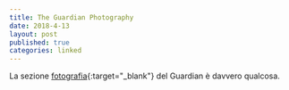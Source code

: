 ```yaml
---
title: The Guardian Photography
date: 2018-4-13
layout: post
published: true
categories: linked
---
```


La sezione [fotografia]( https://www.theguardian.com/artanddesign/photography){:target="_blank"} del Guardian è davvero qualcosa.
 
